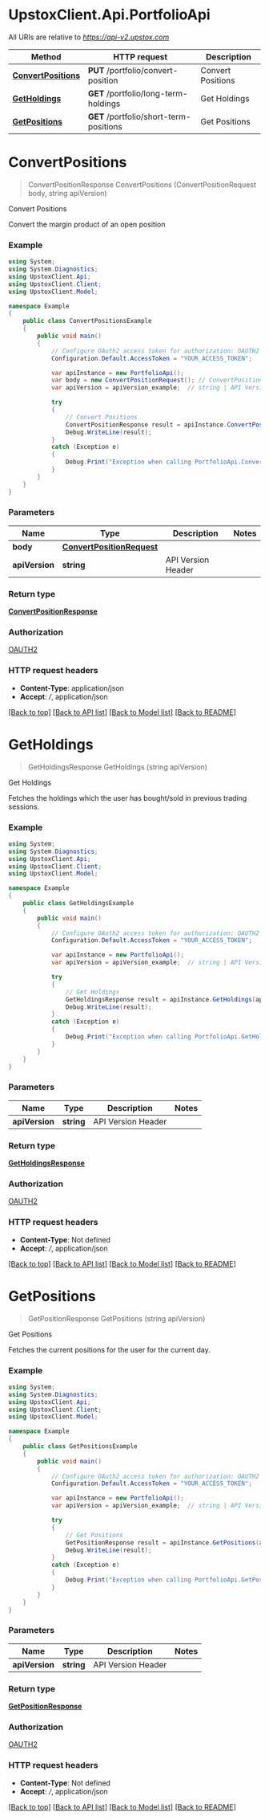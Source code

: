 # UpstoxClient.Api.PortfolioApi

All URIs are relative to *https://api-v2.upstox.com*

Method | HTTP request | Description
------------- | ------------- | -------------
[**ConvertPositions**](PortfolioApi.md#convertpositions) | **PUT** /portfolio/convert-position | Convert Positions
[**GetHoldings**](PortfolioApi.md#getholdings) | **GET** /portfolio/long-term-holdings | Get Holdings
[**GetPositions**](PortfolioApi.md#getpositions) | **GET** /portfolio/short-term-positions | Get Positions

<a name="convertpositions"></a>
# **ConvertPositions**
> ConvertPositionResponse ConvertPositions (ConvertPositionRequest body, string apiVersion)

Convert Positions

Convert the margin product of an open position

### Example
```csharp
using System;
using System.Diagnostics;
using UpstoxClient.Api;
using UpstoxClient.Client;
using UpstoxClient.Model;

namespace Example
{
    public class ConvertPositionsExample
    {
        public void main()
        {
            // Configure OAuth2 access token for authorization: OAUTH2
            Configuration.Default.AccessToken = "YOUR_ACCESS_TOKEN";

            var apiInstance = new PortfolioApi();
            var body = new ConvertPositionRequest(); // ConvertPositionRequest | 
            var apiVersion = apiVersion_example;  // string | API Version Header

            try
            {
                // Convert Positions
                ConvertPositionResponse result = apiInstance.ConvertPositions(body, apiVersion);
                Debug.WriteLine(result);
            }
            catch (Exception e)
            {
                Debug.Print("Exception when calling PortfolioApi.ConvertPositions: " + e.Message );
            }
        }
    }
}
```

### Parameters

Name | Type | Description  | Notes
------------- | ------------- | ------------- | -------------
 **body** | [**ConvertPositionRequest**](ConvertPositionRequest.md)|  | 
 **apiVersion** | **string**| API Version Header | 

### Return type

[**ConvertPositionResponse**](ConvertPositionResponse.md)

### Authorization

[OAUTH2](../README.md#OAUTH2)

### HTTP request headers

 - **Content-Type**: application/json
 - **Accept**: */*, application/json

[[Back to top]](#) [[Back to API list]](../README.md#documentation-for-api-endpoints) [[Back to Model list]](../README.md#documentation-for-models) [[Back to README]](../README.md)
<a name="getholdings"></a>
# **GetHoldings**
> GetHoldingsResponse GetHoldings (string apiVersion)

Get Holdings

Fetches the holdings which the user has bought/sold in previous trading sessions.

### Example
```csharp
using System;
using System.Diagnostics;
using UpstoxClient.Api;
using UpstoxClient.Client;
using UpstoxClient.Model;

namespace Example
{
    public class GetHoldingsExample
    {
        public void main()
        {
            // Configure OAuth2 access token for authorization: OAUTH2
            Configuration.Default.AccessToken = "YOUR_ACCESS_TOKEN";

            var apiInstance = new PortfolioApi();
            var apiVersion = apiVersion_example;  // string | API Version Header

            try
            {
                // Get Holdings
                GetHoldingsResponse result = apiInstance.GetHoldings(apiVersion);
                Debug.WriteLine(result);
            }
            catch (Exception e)
            {
                Debug.Print("Exception when calling PortfolioApi.GetHoldings: " + e.Message );
            }
        }
    }
}
```

### Parameters

Name | Type | Description  | Notes
------------- | ------------- | ------------- | -------------
 **apiVersion** | **string**| API Version Header | 

### Return type

[**GetHoldingsResponse**](GetHoldingsResponse.md)

### Authorization

[OAUTH2](../README.md#OAUTH2)

### HTTP request headers

 - **Content-Type**: Not defined
 - **Accept**: */*, application/json

[[Back to top]](#) [[Back to API list]](../README.md#documentation-for-api-endpoints) [[Back to Model list]](../README.md#documentation-for-models) [[Back to README]](../README.md)
<a name="getpositions"></a>
# **GetPositions**
> GetPositionResponse GetPositions (string apiVersion)

Get Positions

Fetches the current positions for the user for the current day.

### Example
```csharp
using System;
using System.Diagnostics;
using UpstoxClient.Api;
using UpstoxClient.Client;
using UpstoxClient.Model;

namespace Example
{
    public class GetPositionsExample
    {
        public void main()
        {
            // Configure OAuth2 access token for authorization: OAUTH2
            Configuration.Default.AccessToken = "YOUR_ACCESS_TOKEN";

            var apiInstance = new PortfolioApi();
            var apiVersion = apiVersion_example;  // string | API Version Header

            try
            {
                // Get Positions
                GetPositionResponse result = apiInstance.GetPositions(apiVersion);
                Debug.WriteLine(result);
            }
            catch (Exception e)
            {
                Debug.Print("Exception when calling PortfolioApi.GetPositions: " + e.Message );
            }
        }
    }
}
```

### Parameters

Name | Type | Description  | Notes
------------- | ------------- | ------------- | -------------
 **apiVersion** | **string**| API Version Header | 

### Return type

[**GetPositionResponse**](GetPositionResponse.md)

### Authorization

[OAUTH2](../README.md#OAUTH2)

### HTTP request headers

 - **Content-Type**: Not defined
 - **Accept**: */*, application/json

[[Back to top]](#) [[Back to API list]](../README.md#documentation-for-api-endpoints) [[Back to Model list]](../README.md#documentation-for-models) [[Back to README]](../README.md)
